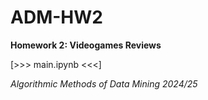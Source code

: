 # ADM-HW2
**Homework 2: Videogames Reviews**

[>>> main.ipynb <<<]

*Algorithmic Methods of Data Mining 2024/25*
